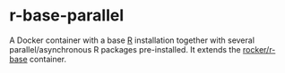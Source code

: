 # r-base-parallel

A Docker container with a base [R] installation together with several parallel/asynchronous R packages pre-installed.  It extends the [rocker/r-base] container.

[R]: https://www.r-project.org/
[rocker/r-base]: https://hub.docker.com/r/rocker/r-base/
